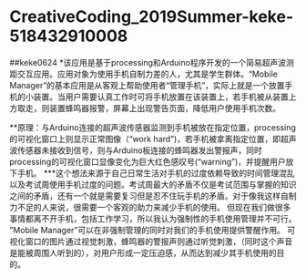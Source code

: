 # CreativeCoding_2019Summer-keke-518432910008
##keke0624
*该应用是基于processing和Arduino程序开发的一个简易超声波测距交互应用。应用对象为使用手机自制力差的人，尤其是学生群体。“Mobile Manager”的基本应用是从客观上帮助使用者“管理手机”，实际上就是一个放置手机的小装置。当用户需要认真工作时可将手机放置在该装置上，若手机被从装置上方取走，则装置蜂鸣器报警，屏幕上出现警告页面，降低用户使用手机次数。

**原理：与Arduino连接的超声波传感器监测到手机被放在指定位置，processing的可视化窗口上则显示正常图像（“work hard”)，若手机被拿离指定位置，即超声波传感器未接收到信号，则与Arduino板连接的蜂鸣器发出警报声，同时processing的可视化窗口显像变化为巨大红色感叹号(“warning”)，并提醒用户放下手机。
***这个想法来源于自己日常生活对手机的过度依赖导致的时间管理混乱以及考试周使用手机过度的问题。考试周最大的矛盾不仅是考试范围与掌握的知识之间的矛盾，还有一个就是需要复习但是忍不住玩手机的矛盾。对于像我这样自制力不足的人来说，很需要一个客观的助力来减少手机的使用。
但现在我们做很多事情都离不开手机，包括工作学习，所以我认为强制性的手机使用管理并不可行。
”Mobile Manager”可以在非强制管理的同时对我们的手机使用提供警醒作用。
可视化窗口的图片通过视觉刺激，蜂鸣器的警报声则通过听觉刺激，（同时这个声音是能被周围人听到的），对用户形成一定压迫感，从而达到减少其手机使用的目的。
